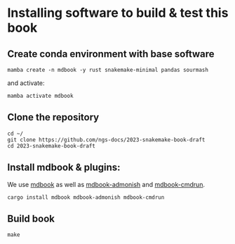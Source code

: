 # Installing software to build & test this book

## Create conda environment with base software

```
mamba create -n mdbook -y rust snakemake-minimal pandas sourmash
```

and activate:
```
mamba activate mdbook
```

## Clone the repository

```
cd ~/
git clone https://github.com/ngs-docs/2023-snakemake-book-draft
cd 2023-snakemake-book-draft
```

## Install mdbook & plugins:

We use [mdbook](https://github.com/rust-lang/mdBook) as well as
[mdbook-admonish](https://github.com/tommilligan/mdbook-admonish) and
[mdbook-cmdrun](https://crates.io/crates/mdbook-cmdrun).

```
cargo install mdbook mdbook-admonish mdbook-cmdrun
```

## Build book

```
make
```
